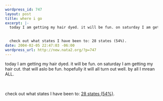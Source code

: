 ```yaml
--- 
wordpress_id: 747
layout: post
title: where i go
excerpt: |-
  today I am getting my hair dyed. it will be fun. on saturday I am getting my hair cut. that will aslo be fun. hopefully it will all turn out well. by all I mrean ALL.
  
  
  check out what states I have been to: 28 states (54%).
date: 2004-02-05 22:47:03 -06:00
wordpress_url: http://new.nata2.org/?p=747
---
```

today I am getting my hair dyed. it will be fun. on saturday I am getting my hair cut. that will aslo be fun. hopefully it will all turn out well. by all I mrean ALL.

<br/><br/>
check out what states I have been to: <a href="http://dopeman.org/states.html">28 states (54%)</a>.
